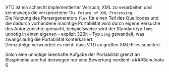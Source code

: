 VTD ist ein schlecht implementierter Versuch, XML zu verarbeiten und keineswegs die versprochene `The Future of XML Processing`.  
Die Nutzung des Parsergenerators `flex` für einen Teil des Quellcodes und die dadurch vorhandene mächtige Portabilität wird durch eigene Versuche des Autor zunichte gemacht, beispielsweise wird der Standardtyp `long` unnötig in einen eigenen - explizit 32Bit - Typ `Long` gewandelt, was zwangsläufig die Portabilität konterkariert.  
Demzufolge verwundert es nicht, dass VTD an großen XML-Files scheitert.  

Solch eine unnötige laienhafte Aufgabe der Portabilität grenzt an Blasphemie und hat deswegen nur eine Bewertung verdient:
####Schulnote 6
